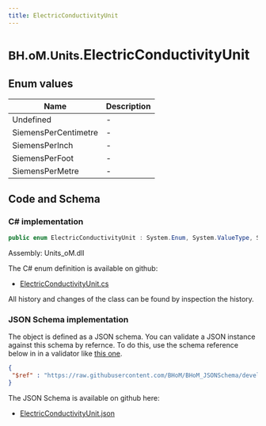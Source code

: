 ```yaml
---
title: ElectricConductivityUnit
---
```


# <small>BH.oM.Units.</small>**ElectricConductivityUnit**



## Enum values

| Name            | Description                                                    |
|-----------------|----------------------------------------------------------------|
| Undefined |  -  |
| SiemensPerCentimetre |  -  |
| SiemensPerInch |  -  |
| SiemensPerFoot |  -  |
| SiemensPerMetre |  -  |


## Code and Schema

### C# implementation

``` C# title="C#"
public enum ElectricConductivityUnit : System.Enum, System.ValueType, System.IComparable, System.ISpanFormattable, System.IFormattable, System.IConvertible
```

Assembly: Units_oM.dll

The C# enum definition is available on github:

- [ElectricConductivityUnit.cs](https://github.com/BHoM/Localisation_Toolkit/blob/develop/Units_oM/Enums\ElectricConductivityUnit.cs)

All history and changes of the class can be found by inspection the history.
### JSON Schema implementation

The object is defined as a JSON schema. You can validate a JSON instance against this schema by refernce. To do this, use the schema reference below in in a validator like [this one](https://www.jsonschemavalidator.net/).

``` json title="JSON Schema"
{
 "$ref" : "https://raw.githubusercontent.com/BHoM/BHoM_JSONSchema/develop/Units_oM/ElectricConductivityUnit.json"
}
```

The JSON Schema is available on github here:

- [ElectricConductivityUnit.json](https://github.com/BHoM/BHoM_JSONSchema/blob/develop/Units_oM/ElectricConductivityUnit.json)
